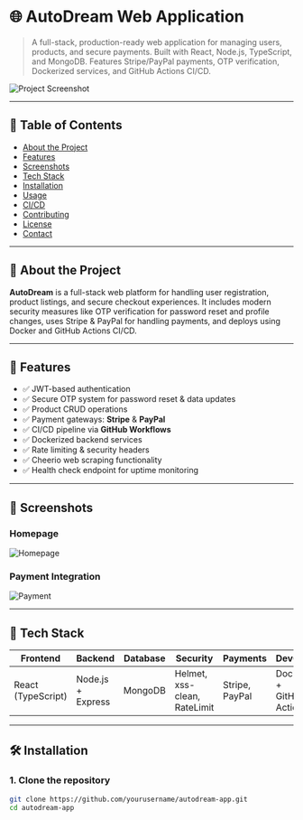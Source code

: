 # 🌐 AutoDream Web Application

> A full-stack, production-ready web application for managing users, products, and secure payments. Built with React, Node.js, TypeScript, and MongoDB. Features Stripe/PayPal payments, OTP verification, Dockerized services, and GitHub Actions CI/CD.

![Project Screenshot](./images/screenshot.png) <!-- Replace with your image path -->

---

## 📌 Table of Contents

- [About the Project](#about-the-project)
- [Features](#features)
- [Screenshots](#screenshots)
- [Tech Stack](#tech-stack)
- [Installation](#installation)
- [Usage](#usage)
- [CI/CD](#cicd)
- [Contributing](#contributing)
- [License](#license)
- [Contact](#contact)

---

## 📖 About the Project

**AutoDream** is a full-stack web platform for handling user registration, product listings, and secure checkout experiences. It includes modern security measures like OTP verification for password reset and profile changes, uses Stripe & PayPal for handling payments, and deploys using Docker and GitHub Actions CI/CD.

---

## 🚀 Features

- ✅ JWT-based authentication
- ✅ Secure OTP system for password reset & data updates
- ✅ Product CRUD operations
- ✅ Payment gateways: **Stripe** & **PayPal**
- ✅ CI/CD pipeline via **GitHub Workflows**
- ✅ Dockerized backend services
- ✅ Rate limiting & security headers
- ✅ Cheerio web scraping functionality
- ✅ Health check endpoint for uptime monitoring

---

## 📸 Screenshots

### Homepage
![Homepage](./images/homepage.png)

### Payment Integration
![Payment](./images/payment.png)

---

## 🧰 Tech Stack

| Frontend           | Backend            | Database | Security                   | Payments        | DevOps              |
|--------------------|--------------------|----------|-----------------------------|------------------|---------------------|
| React (TypeScript) | Node.js + Express  | MongoDB  | Helmet, xss-clean, RateLimit | Stripe, PayPal   | Docker + GitHub Actions |

---

## 🛠️ Installation

### 1. Clone the repository
```bash
git clone https://github.com/yourusername/autodream-app.git
cd autodream-app
